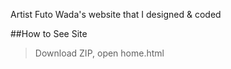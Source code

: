 Artist Futo Wada's website that I designed &amp; coded

##How to See Site
>Download ZIP, open home.html
